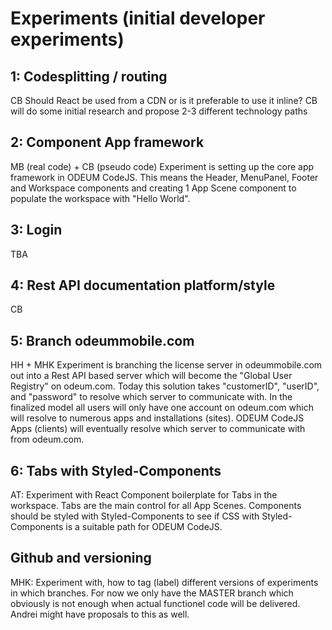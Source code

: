 # Experiments (initial developer experiments)

## 1: Codesplitting / routing
CB
Should React be used from a CDN or is it preferable to use it inline?
CB will do some initial research and propose 2-3 different technology paths

## 2: Component App framework
MB (real code) + CB (pseudo code)
Experiment is setting up the core app framework in ODEUM CodeJS. This means the Header, MenuPanel, Footer and Workspace components and creating 1 App Scene component to populate the workspace with "Hello World". 

## 3: Login
TBA

## 4: Rest API documentation platform/style
CB

## 5: Branch odeummobile.com 
HH + MHK
Experiment is branching the license server in odeummobile.com out into a Rest API based server 
which will become the "Global User Registry" on odeum.com. Today this solution takes "customerID", "userID", 
and "password" to resolve which server to communicate with. In the finalized model all users will only have one account on odeum.com which will resolve to numerous apps and installations (sites). ODEUM CodeJS Apps (clients) will eventually resolve which server to communicate with from odeum.com. 

## 6: Tabs with Styled-Components
AT:
Experiment with React Component boilerplate for Tabs in the workspace. Tabs are the main control for all App Scenes.
Components should be styled with Styled-Components to see if CSS with Styled-Components is a suitable path for ODEUM CodeJS.

## Github and versioning
MHK:
Experiment with, how to tag (label) different versions of experiments in which branches. For now we only have the MASTER branch which obviously is not enough when actual functionel code will be delivered. Andrei might have proposals to this as well. 